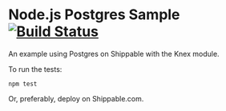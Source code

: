 Node.js Postgres Sample [![Build Status](https://apibeta.shippable.com/projects/5373de85f39baf5a00c05ade/badge/master)](https://beta.shippable.com/projects/5373de85f39baf5a00c05ade)
=================

An example using Postgres on Shippable with the Knex module.

To run the tests:

`npm test`

Or, preferably, deploy on Shippable.com.

